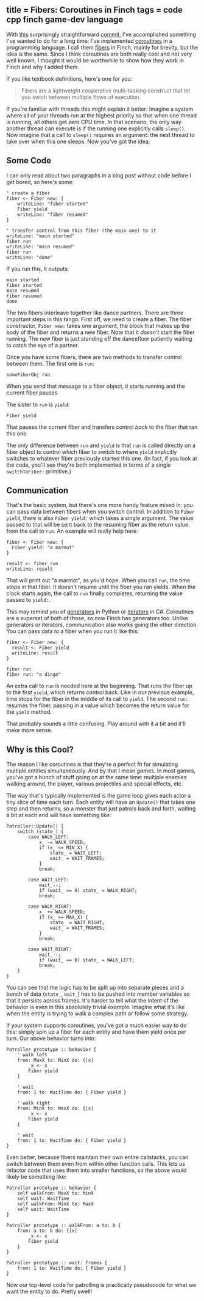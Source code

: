 title = Fibers: Coroutines in Finch
tags = code cpp finch game-dev language
---
With [this](http://bitbucket.org/munificent/finch/changeset/1ae1817c9f23) surprisingly straightforward [commit](http://mercurial.selenic.com/wiki/Commit), I've accomplished
something I've wanted to do for a long time: I've implemented [coroutines](http://en.wikipedia.org/wiki/Coroutine)
in a programming language. I call them [fibers](http://en.wikipedia.org/wiki/Fiber_%28computer_science%29) in Finch, mainly for
brevity, but the idea is the same. Since I think coroutines are both really
cool and not very well known, I thought it would be worthwhile to show how
they work in Finch and why I added them.


If you like textbook definitions, here's one for you:

> Fibers are a lightweight cooperative multi-tasking construct that let you
swich between multiple flows of execution.

If you're familiar with threads this might explain it better: Imagine a system
where all of your threads run at the highest priority so that when one thread
is running, all others get _zero_ CPU time. In that scenario, the only way
another thread can execute is if the running one explicitly calls `sleep()`.
Now imagine that a call to `sleep()` requires an argument: the next thread to
take over when this one sleeps. Now you've got the idea.

## Some Code

I can only read about two paragraphs in a blog post without code before I get
bored, so here's some:



    ' create a fiber
    fiber <- Fiber new: {
        writeLine: "fiber started"
        Fiber yield
        writeLine: "fiber resumed"
    }

    ' transfer control from this fiber (the main one) to it
    writeLine: "main started"
    fiber run
    writeLine: "main resumed"
    fiber run
    writeLine: "done"


If you run this, it outputs:



    main started
    fiber started
    main resumed
    fiber resumed
    done


The two fibers interleave together like dance partners. There are three
important steps in this tango. First off, we need to create a fiber. The fiber
constructor, `Fiber new:` takes one argument, the block that makes up the body
of the fiber and returns a new fiber. Note that it _doesn't_ start the fiber
running. The new fiber is just standing off the dancefloor patiently waiting
to catch the eye of a partner.

Once you have some fibers, there are two methods to transfer control between
them. The first one is `run`:



    someFiberObj run


When you send that message to a fiber object, it starts running and the
current fiber pauses.

The sister to `run` is `yield`:



    Fiber yield


That pauses the current fiber and transfers control _back_ to the fiber that
ran this one.

The _only_ difference between `run` and `yield` is that `run` is called
directly on a fiber object to control which fiber to switch to where `yield`
implicitly switches to whatever fiber previously started this one. (In fact,
if you look at the code, you'll see they're both implemented in terms of a
single `switchToFiber:` primitive.)

## Communication

That's the basic system, but there's one more handy feature mixed in: you can
pass data between fibers when you switch control. In addition to `Fiber
yield`, there is also `Fiber yield:` which takes a single argument. The value
passed to that will be sent back to the resuming fiber as the return value
from the call to `run`. An example will really help here:



    fiber <- Fiber new: {
      Fiber yield: "a marmot"
    }

    result <- fiber run
    writeLine: result


That will print out "a marmot", as you'd hope. When you call `run`, the time
stops in that fiber. It doesn't resume until the fiber you ran yields. When
the clock starts again, the call to `run` finally completes, returning the
value passed to `yield:`.

This may remind you of [generators](http://www.python.org/dev/peps/pep-0255/) in Python or [iterators](http://msdn.microsoft.com/en-us/library/9k7k7cf0%28VS.80%29.aspx) in C#.
Coroutines are a superset of both of those, so now Finch has generators too.
Unlike generators or iterators, communication also works going the other
direction. You can pass data _to_ a fiber when you run it like this:



    fiber <- Fiber new: {
      result <- Fiber yield
      writeLine: result
    }

    fiber run
    fiber run: "a dingo"


An extra call to `run` is needed here at the beginning. That runs the fiber up
to the first `yield`, which returns control back. Like in our previous
example, time stops for the fiber in the middle of its call to `yield`. The
second `run:` resumes the fiber, passing in a value which becomes the return
value for the `yield` method.

That probably sounds a little confusing. Play around with it a bit and it'll
make more sense.

## Why is this Cool?

The reason I like coroutines is that they're a perfect fit for simulating
multiple entities simultaneously. And by that I mean _games_. In most games,
you've got a bunch of stuff going on at the same time: multiple enemies
walking around, the player, various projectiles and special effects, etc.

The way that's typically implemented is the game loop gives each actor a tiny
slice of time each turn. Each entity will have an `Update()` that takes one
step and then returns, so a monster that just patrols back and forth, waiting
a bit at each end will have something like:



    Patroller::Update() {
        switch (state_) {
            case WALK_LEFT:
                x_ -= WALK_SPEED;
                if (x_ <= MIN_X) {
                    state_ = WAIT_LEFT;
                    wait_ = WAIT_FRAMES;
                }
                break;

            case WAIT_LEFT:
                wait_--;
                if (wait_ == 0) state_ = WALK_RIGHT;
                break;

            case WALK_RIGHT:
                x_ += WALK_SPEED;
                if (x_ >= MAX_X) {
                    state_ = WAIT_RIGHT;
                    wait_ = WAIT_FRAMES;
                }
                break;

            case WAIT_RIGHT:
                wait_--;
                if (wait_ == 0) state_ = WALK_LEFT;
                break;
        }
    }


You can see that the logic has to be split up into separate pieces and a bunch
of data (`state_`, `wait_`) has to be pushed into member variables so that it
persists across frames. It's harder to tell what the intent of the behavior is
even in this absolutely trivial example. Imagine what it's like when the
entity is trying to walk a complex path or follow some strategy.

If your system supports coroutines, you've got a much easier way to do this:
simply spin up a fiber for each entity and have them yield once per turn. Our
above behavior turns into:



    Patroller prototype :: behavior {
        ' walk left
        from: MaxX to: MinX do: {|x|
            _x <- x
            Fiber yield
        }

        ' wait
        from: 1 to: WaitTime do: { Fiber yield }

        ' walk right
        from: MinX to: MaxX do: {|x|
            _x <- x
            Fiber yield
        }

        ' wait
        from: 1 to: WaitTime do: { Fiber yield }
    }


Even better, because fibers maintain their own entire callstacks, you can
switch between them even from within other function calls. This lets us
refactor code that uses them into smaller functions, so the above would likely
be something like:



    Patroller prototype :: behavior {
        self walkFrom: MaxX to: MinX
        self wait: WaitTime
        self walkFrom: MinX to: MaxX
        self wait: WaitTime
    }

    Patroller prototype :: walkFrom: a to: b {
        from: a to: b do: {|x|
            _x <- x
            Fiber yield
        }
    }

    Patroller prototype :: wait: frames {
        from: 1 to: WaitTime do: { Fiber yield }
    }


Now our top-level code for patrolling is practically pseudocode for what we
want the entity to do. Pretty swell!
